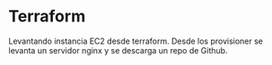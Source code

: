 # Terraform

Levantando instancia EC2 desde terraform. Desde los provisioner se levanta un servidor nginx y se descarga un repo de Github.